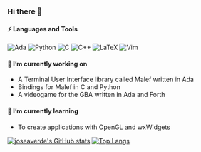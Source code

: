 ### Hi there 👋

#### ⚡ Languages and Tools
![Ada](https://img.shields.io/badge/-ada-%02f88c?style=for-the-badge)
![Python](https://img.shields.io/badge/python-3670A0?style=for-the-badge&logo=python&logoColor=ffdd54)
![C](https://img.shields.io/badge/c-%2300599C.svg?style=for-the-badge&logo=c&logoColor=white)
![C++](https://img.shields.io/badge/c++-%2300599C.svg?style=for-the-badge&logo=c%2B%2B&logoColor=white)
![LaTeX](https://img.shields.io/badge/latex-%23008080.svg?style=for-the-badge&logo=latex&logoColor=white)
![Vim](https://img.shields.io/badge/VIM-%2311AB00.svg?style=for-the-badge&logo=vim&logoColor=white)
<!-- ![Forth]() -->

#### 🔭 I’m currently working on
- A Terminal User Interface library called Malef written in Ada
- Bindings for Malef in C and Python
- A videogame for the GBA written in Ada and Forth

#### 🌱 I’m currently learning
- To create applications with OpenGL and wxWidgets

[![joseaverde's GitHub stats](https://github-readme-stats.vercel.app/api?username=joseaverde&show_icons=true)](https://github.com/anuraghazra/github-readme-stats)
[![Top Langs](https://github-readme-stats.vercel.app/api/top-langs/?username=joseaverde&layout=compact)](https://github.com/anuraghazra/github-readme-stats)
<!--
**joseaverde/joseaverde** is a ✨ _special_ ✨ repository because its `README.md` (this file) appears on your GitHub profile.

Here are some ideas to get you started:

- 👯 I’m looking to collaborate on ...
- 🤔 I’m looking for help with ...
- 💬 Ask me about ...
- 📫 How to reach me: ...
- 😄 Pronouns: ...
- ⚡ Fun fact: ...
-->
